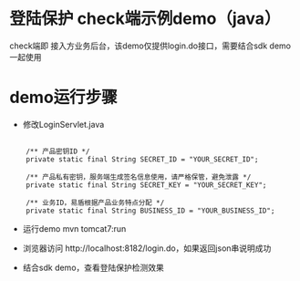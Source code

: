 # 登陆保护 check端示例demo（java）

check端即 接入方业务后台，该demo仅提供login.do接口，需要结合sdk demo一起使用

# demo运行步骤

* 修改LoginServlet.java

```

    /** 产品密钥ID */
    private static final String SECRET_ID = "YOUR_SECRET_ID";
    
    /** 产品私有密钥，服务端生成签名信息使用，请严格保管，避免泄露 */
    private static final String SECRET_KEY = "YOUR_SECRET_KEY";
    
    /** 业务ID，易盾根据产品业务特点分配 */
    private static final String BUSINESS_ID = "YOUR_BUSINESS_ID";

```


* 运行demo
mvn tomcat7:run


* 浏览器访问 http://localhost:8182/login.do，如果返回json串说明成功

* 结合sdk demo，查看登陆保护检测效果
